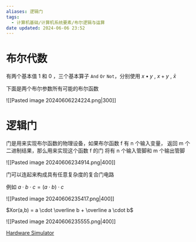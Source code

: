 ```yaml
---
aliases: 逻辑门
tags:
  - 计算机基础/计算机系统要素/布尔逻辑与运算
date updated: 2024-06-06 23:52
---
```


# 布尔代数

有两个基本值 1 和 0 ，三个基本算子 `And` `Or` `Not`，分别使用 $x \bullet y$ , $x + y$ , $\bar{x}$

下面是两个布尔参数所有可能的布尔函数

![[Pasted image 20240606224224.png|300]]

# 逻辑门

门是用来实现布尔函数的物理设备，如果布尔函数 f 有 n 个输入变量， 返回 m 个二进制结果，那么用来实现这个函数 f 的门 将有 n 个输入管脚和 m 个输出管脚

![[Pasted image 20240606234914.png|400]]


门可以连起来构成具有任意复杂度的复合门电路

例如  $a \cdot b \cdot c =  (a \cdot b) \cdot c$

![[Pasted image 20240606235417.png|400]]


$Xor(a,b) = a \cdot \overline b +  \overline a \cdot b$

![[Pasted image 20240606235555.png|400]]


[Hardware Simulator](https://nand2tetris.github.io/web-ide/chip/)